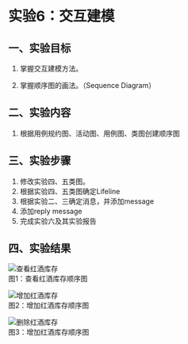 # 实验6：交互建模


## 一、实验目标

1. 掌握交互建模方法。

2. 掌握顺序图的画法。（Sequence Diagram）



## 二、实验内容

1. 根据用例规约图、活动图、用例图、类图创建顺序图

## 三、实验步骤

1. 修改实验四、五类图。  
2. 根据实验四、五类图确定Lifeline  
3. 根据实验二、三确定消息，并添加message  
4. 添加reply message
5. 完成实验六及其实验报告


## 四、实验结果

![查看红酒库存](./lab_6_1.jpg)  
图1：查看红酒库存顺序图

![增加红酒库存](./lab_6_2.jpg)  
图2：增加红酒库存顺序图

![删除红酒库存](./lab_6_3.jpg)  
图3：增加红酒库存顺序图
